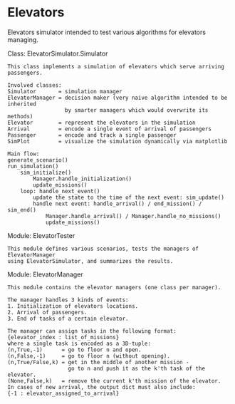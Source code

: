 # Elevators
Elevators simulator intended to test various algorithms for elevators managing.

Class: ElevatorSimulator.Simulator

    This class implements a simulation of elevators which serve arriving passengers.

    Involved classes:
    Simulator       = simulation manager
    ElevatorManager = decision maker (very naive algorithm intended to be inherited
                      by smarter managers which would overwrite its methods)
    Elevator        = represent the elevators in the simulation
    Arrival         = encode a single event of arrival of passengers
    Passenger       = encode and track a single passenger
    SimPlot         = visualize the simulation dynamically via matplotlib

    Main flow:
    generate_scenario()
    run_simulation()
        sim_initialize()
            Manager.handle_initialization()
            update_missions()
        loop: handle_next_event()
            update the state to the time of the next event: sim_update()
            handle next event: handle_arrival() / end_mission() / sim_end()
                Manager.handle_arrival() / Manager.handle_no_missions()
                update_missions()


Module: ElevatorTester

    This module defines various scenarios, tests the managers of ElevatorManager
    using ElevatorSimulator, and summarizes the results.


Module: ElevatorManager

    This module contains the elevator managers (one class per manager).
    
    The manager handles 3 kinds of events:
    1. Initialization of elevators locations.
    2. Arrival of passengers.
    3. End of tasks of a certain elevator.
    
    The manager can assign tasks in the following format:
    {elevator_index : list_of_missions}
    where a single task is encoded as a 3D-tuple:
    (n,True,-1)      = go to floor n and open.
    (n,False,-1)     = go to floor n (without opening).
    (n,True/False,k) = get in the middle of another mission -
                       go to n and push it as the k'th task of the elevator.
    (None,False,k)   = remove the current k'th mission of the elevator.
    In cases of new arrival, the output dict must also include:
    {-1 : elevator_assigned_to_arrival}

